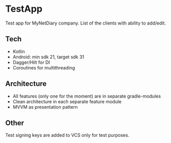 # TestApp

Test app for MyNetDiary company.
List of the clients with ability to add/edit.

## Tech

- Kotlin
- Android: min sdk 21, target sdk 31
- Dagger/Hilt for DI
- Coroutines for multithreading

## Architecture

- All features (only one for the moment) are in separate gradle-modules
- Clean architecture in each separate feature module
- MVVM as presentation pattern

## Other

Test signing keys are added to VCS only for test purposes.
